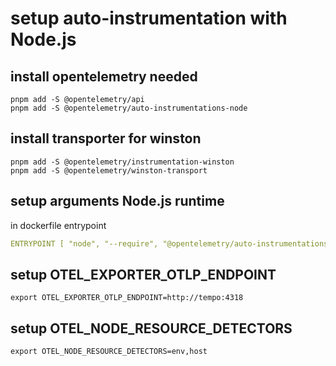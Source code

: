 # setup auto-instrumentation with Node.js

## install opentelemetry needed

```shell
pnpm add -S @opentelemetry/api
pnpm add -S @opentelemetry/auto-instrumentations-node
```
## install transporter for winston

```shell
pnpm add -S @opentelemetry/instrumentation-winston
pnpm add -S @opentelemetry/winston-transport
```

## setup arguments Node.js runtime

in dockerfile entrypoint

```yaml
ENTRYPOINT [ "node", "--require", "@opentelemetry/auto-instrumentations-node/register", "main" ]
```
## setup OTEL_EXPORTER_OTLP_ENDPOINT

```shell
export OTEL_EXPORTER_OTLP_ENDPOINT=http://tempo:4318
```

## setup OTEL_NODE_RESOURCE_DETECTORS

```shell
export OTEL_NODE_RESOURCE_DETECTORS=env,host
```
